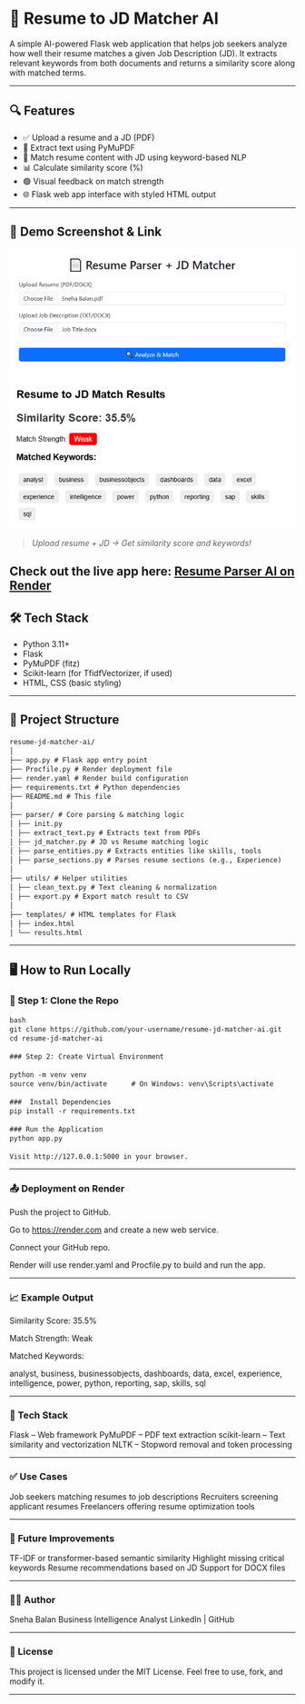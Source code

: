 # 📄 Resume to JD Matcher AI

A simple AI-powered Flask web application that helps job seekers analyze how well their resume matches a given Job Description (JD). It extracts relevant keywords from both documents and returns a similarity score along with matched terms.

---

## 🔍 Features

- ✅ Upload a resume and a JD (PDF)
- 🧠 Extract text using PyMuPDF
- 🧾 Match resume content with JD using keyword-based NLP
- 📊 Calculate similarity score (%)
- 🟢 Visual feedback on match strength
- 🌐 Flask web app interface with styled HTML output

---

## 🚀 Demo Screenshot & Link

![App Screenshot](upload.png) 
![App Screenshot](result.png)
> _Upload resume + JD → Get similarity score and keywords!_

Check out the live app here: [Resume Parser AI on Render](https://resume-parser-ai-2spd.onrender.com)
---

## 🛠️ Tech Stack

- Python 3.11+
- Flask
- PyMuPDF (fitz)
- Scikit-learn (for TfidfVectorizer, if used)
- HTML, CSS (basic styling)

---

## 📂 Project Structure
```
resume-jd-matcher-ai/
│
├── app.py # Flask app entry point
├── Procfile.py # Render deployment file
├── render.yaml # Render build configuration
├── requirements.txt # Python dependencies
├── README.md # This file
│
├── parser/ # Core parsing & matching logic
│ ├── init.py
│ ├── extract_text.py # Extracts text from PDFs
│ ├── jd_matcher.py # JD vs Resume matching logic
│ ├── parse_entities.py # Extracts entities like skills, tools
│ ├── parse_sections.py # Parses resume sections (e.g., Experience)
│
├── utils/ # Helper utilities
│ ├── clean_text.py # Text cleaning & normalization
│ ├── export.py # Export match result to CSV
│
├── templates/ # HTML templates for Flask
│ ├── index.html
│ └── results.html

```
---

## 🖥️ How to Run Locally

### 🔧 Step 1: Clone the Repo
```
bash
git clone https://github.com/your-username/resume-jd-matcher-ai.git
cd resume-jd-matcher-ai

### Step 2: Create Virtual Environment

python -m venv venv
source venv/bin/activate      # On Windows: venv\Scripts\activate

###  Install Dependencies
pip install -r requirements.txt

### Run the Application
python app.py

Visit http://127.0.0.1:5000 in your browser.
```
---

### 📤 Deployment on Render
Push the project to GitHub.

Go to https://render.com and create a new web service.

Connect your GitHub repo.

Render will use render.yaml and Procfile.py to build and run the app.

---

### 📈 Example Output
Similarity Score: 35.5%

Match Strength: Weak

Matched Keywords:

analyst, business, businessobjects, dashboards, data,
excel, experience, intelligence, power, python,
reporting, sap, skills, sql

---

### 🧠 Tech Stack
Flask – Web framework
PyMuPDF – PDF text extraction
scikit-learn – Text similarity and vectorization
NLTK – Stopword removal and token processing

---

### ✅ Use Cases
Job seekers matching resumes to job descriptions
Recruiters screening applicant resumes
Freelancers offering resume optimization tools

---

### 🔮 Future Improvements
TF-IDF or transformer-based semantic similarity
Highlight missing critical keywords
Resume recommendations based on JD
Support for DOCX files

---

### 👩‍💻 Author
Sneha Balan
Business Intelligence Analyst
LinkedIn | GitHub

---

### 📜 License
This project is licensed under the MIT License. Feel free to use, fork, and modify it.

---
